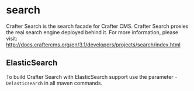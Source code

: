 search
======

Crafter Search is the search facade for Crafter CMS. Crafter Search proxies the real search engine deployed behind it. For more information, please visit: http://docs.craftercms.org/en/3.1/developers/projects/search/index.html

## ElasticSearch

To build Crafter Search with ElasticSearch support use the parameter `-Delasticsearch` in all maven 
commands.
